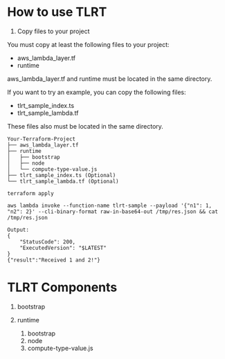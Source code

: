 # How to use TLRT

1. Copy files to your project

You must copy at least the following files to your project:
- aws_lambda_layer.tf
- runtime

aws_lambda_layer.tf and runtime must be located in the same directory.

If you want to try an example, you can copy the following files:
- tlrt_sample_index.ts
- tlrt_sample_lambda.tf

These files also must be located in the same directory.

```shell
Your-Terraform-Project
├── aws_lambda_layer.tf
├── runtime
│   ├── bootstrap
│   ├── node
│   └── compute-type-value.js
├── tlrt_sample_index.ts (Optional)
└── tlrt_sample_lambda.tf (Optional)
```

```shell
terraform apply

aws lambda invoke --function-name tlrt-sample --payload '{"n1": 1, "n2": 2}' --cli-binary-format raw-in-base64-out /tmp/res.json && cat /tmp/res.json

Output:
{
    "StatusCode": 200,
    "ExecutedVersion": "$LATEST"
}
{"result":"Received 1 and 2!"}
```

# TLRT Components

1. bootstrap

2. runtime
   1. bootstrap
   2. node
   3. compute-type-value.js